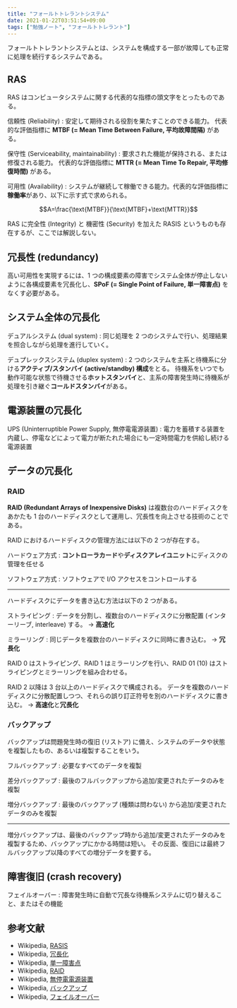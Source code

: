 ```yaml
---
title: "フォールトトレラントシステム"
date: 2021-01-22T03:51:54+09:00
tags: ["勉強ノート", "フォールトトレラント"]
---
```


フォールトトレラントシステムとは、システムを構成する一部が故障しても正常に処理を続行するシステムである。

## RAS

RAS はコンピュータシステムに関する代表的な指標の頭文字をとったものである。

信頼性 (Reliability)
: 安定して期待される役割を果たすことのできる能力。
代表的な評価指標に **MTBF (= Mean Time Between Failure, 平均故障間隔)** がある。

保守性 (Serviceability, maintainability)
: 要求された機能が保持される、または修復される能力。
代表的な評価指標に **MTTR (= Mean Time To Repair, 平均修復時間)** がある。

可用性 (Availability)
: システムが継続して稼働できる能力。代表的な評価指標に**稼働率**があり、以下に示す式で求められる。

$$A=\frac{\text{MTBF}}{\text{MTBF}+\text{MTTR}}$$

RAS に完全性 (Integrity) と 機密性 (Security) を加えた RASIS というものも存在するが、ここでは解説しない。

## 冗長性 (redundancy)

高い可用性を実現するには、1 つの構成要素の障害でシステム全体が停止しないように各構成要素を冗長化し、**SPoF (= Single Point of Failure, 単一障害点)** をなくす必要がある。

## システム全体の冗長化

デュアルシステム (dual system)
: 同じ処理を 2 つのシステムで行い、処理結果を照合しながら処理を進行していく。

デュプレックスシステム (duplex system)
: 2 つのシステムを主系と待機系に分ける**アクティブ/スタンバイ (active/standby) 構成**をとる。
待機系をいつでも動作可能な状態で待機させる**ホットスタンバイ**と、主系の障害発生時に待機系が処理を引き継ぐ**コールドスタンバイ**がある。

## 電源装置の冗長化

UPS (Uninterruptible Power Supply, 無停電電源装置)
: 電力を蓄積する装置を内蔵し、停電などによって電力が断たれた場合にも一定時間電力を供給し続ける電源装置

## データの冗長化

### RAID

**RAID (Redundant Arrays of Inexpensive Disks)** は複数台のハードディスクをあかたも 1 台のハードディスクとして運用し、冗長性を向上させる技術のことである。

RAID におけるハードディスクの管理方法には以下の 2 つが存在する。

ハードウェア方式
: **コントローラカード**や**ディスクアレイユニット**にディスクの管理を任せる

ソフトウェア方式
: ソフトウェアで I/O アクセスをコントロールする

---

ハードディスクにデータを書き込む方法は以下の 2 つがある。

ストライピング
: データを分割し、複数台のハードディスクに分散配置 (インターリーブ, interleave) する。 → **高速化**

ミラーリング
: 同じデータを複数台のハードディスクに同時に書き込む。 → **冗長化**

RAID 0 はストライピング、RAID 1 はミラーリングを行い、RAID 01 (10) はストライピングとミラーリングを組み合わせる。

RAID 2 以降は 3 台以上のハードディスクで構成される。
データを複数のハードディスクに分散配置しつつ、それらの誤り訂正符号を別のハードディスクに書き込む。 → **高速化**と**冗長化**

### バックアップ

バックアップは問題発生時の復旧 (リストア) に備え、システムのデータや状態を複製したもの、あるいは複製することをいう。

フルバックアップ
: 必要なすべてのデータを複製

差分バックアップ
: 最後のフルバックアップから追加/変更されたデータのみを複製

増分バックアップ
: 最後のバックアップ (種類は問わない) から追加/変更されたデータのみを複製

---

増分バックアップは、最後のバックアップ時から追加/変更されたデータのみを複製するため、バックアップにかかる時間は短い。
その反面、復旧には最終フルバックアップ以降のすべての増分データを要する。

## 障害復旧 (crash recovery)

フェイルオーバー
: 障害発生時に自動で冗長な待機系システムに切り替えること、またはその機能

## 参考文献

- Wikipedia, [RASIS](https://ja.wikipedia.org/wiki/RASIS)
- Wikipedia, [冗長化](https://ja.wikipedia.org/wiki/%E5%86%97%E9%95%B7%E5%8C%96)
- Wikipedia, [単一障害点](https://ja.wikipedia.org/wiki/%E5%8D%98%E4%B8%80%E9%9A%9C%E5%AE%B3%E7%82%B9)
- Wikipedia, [RAID](https://ja.wikipedia.org/wiki/RAID)
- Wikipedia, [無停電電源装置](https://ja.wikipedia.org/wiki/%E7%84%A1%E5%81%9C%E9%9B%BB%E9%9B%BB%E6%BA%90%E8%A3%85%E7%BD%AE)
- Wikipedia, [バックアップ](https://ja.wikipedia.org/wiki/%E3%83%90%E3%83%83%E3%82%AF%E3%82%A2%E3%83%83%E3%83%97)
- Wikipedia, [フェイルオーバー](https://ja.wikipedia.org/wiki/%E3%83%95%E3%82%A7%E3%82%A4%E3%83%AB%E3%82%AA%E3%83%BC%E3%83%90%E3%83%BC)
